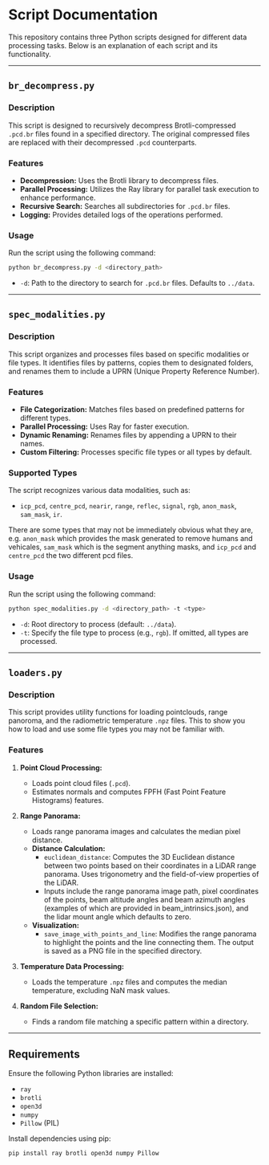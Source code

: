 
# Script Documentation

This repository contains three Python scripts designed for different data processing tasks. Below is an explanation of each script and its functionality.

---

## `br_decompress.py`

### Description
This script is designed to recursively decompress Brotli-compressed `.pcd.br` files found in a specified directory. The original compressed files are replaced with their decompressed `.pcd` counterparts.

### Features
- **Decompression:** Uses the Brotli library to decompress files.
- **Parallel Processing:** Utilizes the Ray library for parallel task execution to enhance performance.
- **Recursive Search:** Searches all subdirectories for `.pcd.br` files.
- **Logging:** Provides detailed logs of the operations performed.

### Usage
Run the script using the following command:
```bash
python br_decompress.py -d <directory_path>
```
- `-d`: Path to the directory to search for `.pcd.br` files. Defaults to `../data`.

---

## `spec_modalities.py`

### Description
This script organizes and processes files based on specific modalities or file types. It identifies files by patterns, copies them to designated folders, and renames them to include a UPRN (Unique Property Reference Number).

### Features
- **File Categorization:** Matches files based on predefined patterns for different types.
- **Parallel Processing:** Uses Ray for faster execution.
- **Dynamic Renaming:** Renames files by appending a UPRN to their names.
- **Custom Filtering:** Processes specific file types or all types by default.

### Supported Types
The script recognizes various data modalities, such as:
- `icp_pcd`, `centre_pcd`, `nearir`, `range`, `reflec`, `signal`, `rgb`, `anon_mask`, `sam_mask`, `ir`.

There are some types that may not be immediately obvious what they are, e.g. `anon_mask` which provides the mask generated to remove humans and vehicales, `sam_mask` which is the segment anything masks, and `icp_pcd` and `centre_pcd` the two different pcd files.

### Usage
Run the script using the following command:
```bash
python spec_modalities.py -d <directory_path> -t <type>
```
- `-d`: Root directory to process (default: `../data`).
- `-t`: Specify the file type to process (e.g., `rgb`). If omitted, all types are processed.

---

## `loaders.py`

### Description
This script provides utility functions for loading pointclouds, range panoroma, and the radiometric temperature `.npz` files. This to show you how to load and use some file types you may not be familiar with.

### Features
1. **Point Cloud Processing:**
   - Loads point cloud files (`.pcd`).
   - Estimates normals and computes FPFH (Fast Point Feature Histograms) features.

2. **Range Panorama:**
   - Loads range panorama images and calculates the median pixel distance.
   - **Distance Calculation:** 
     - `euclidean_distance`: Computes the 3D Euclidean distance between two points based on their coordinates in a LiDAR range panorama. Uses trigonometry and the field-of-view properties of the LiDAR.
     - Inputs include the range panorama image path, pixel coordinates of the points, beam altitude angles and beam azimuth angles (examples of which are provided in beam_intrinsics.json), and the lidar mount angle which defaults to zero.
   - **Visualization:**
     - `save_image_with_points_and_line`: Modifies the range panorama to highlight the points and the line connecting them. The output is saved as a PNG file in the specified directory.

3. **Temperature Data Processing:**
   - Loads the temperature `.npz` files and computes the median temperature, excluding NaN mask values.

4. **Random File Selection:**
   - Finds a random file matching a specific pattern within a directory.


---

## Requirements

Ensure the following Python libraries are installed:
- `ray`
- `brotli`
- `open3d`
- `numpy`
- `Pillow` (PIL)

Install dependencies using pip:
```bash
pip install ray brotli open3d numpy Pillow
```